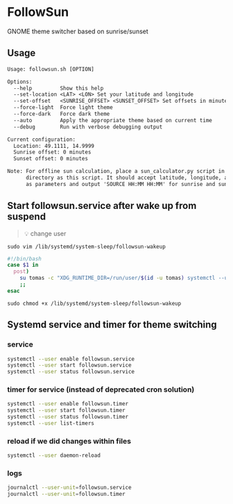 # FollowSun

GNOME theme switcher based on sunrise/sunset

## Usage

```txt
Usage: followsun.sh [OPTION]

Options:
  --help         Show this help
  --set-location <LAT> <LON> Set your latitude and longitude
  --set-offset   <SUNRISE_OFFSET> <SUNSET_OFFSET> Set offsets in minutes
  --force-light  Force light theme
  --force-dark   Force dark theme
  --auto         Apply the appropriate theme based on current time
  --debug        Run with verbose debugging output

Current configuration:
  Location: 49.1111, 14.9999
  Sunrise offset: 0 minutes
  Sunset offset: 0 minutes

Note: For offline sun calculation, place a sun_calculator.py script in the same
      directory as this script. It should accept latitude, longitude, and offsets
      as parameters and output 'SOURCE HH:MM HH:MM' for sunrise and sunset.
```

## Start followsun.service after wake up from suspend

> 💡 change user

`sudo vim /lib/systemd/system-sleep/followsun-wakeup`

```bash
#!/bin/bash
case $1 in
  post)
    su tomas -c "XDG_RUNTIME_DIR=/run/user/$(id -u tomas) systemctl --user start followsun.service"
    ;;
esac
````

`sudo chmod +x /lib/systemd/system-sleep/followsun-wakeup`

## Systemd service and timer for theme switching

### service 

```bash
systemctl --user enable followsun.service
systemctl --user start followsun.service
systemctl --user status followsun.service
```

### timer for service (instead of deprecated cron solution)

```bash
systemctl --user enable followsun.timer
systemctl --user start followsun.timer
systemctl --user status followsun.timer
systemctl --user list-timers
```

### reload if we did changes within files

```bash
systemctl --user daemon-reload
```

### logs

```bash
journalctl --user-unit=followsun.service
journalctl --user-unit=followsun.timer
```


